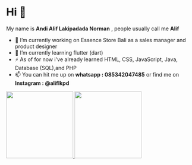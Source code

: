 # Hi 👋

My name is **Andi Alif Lakipadada Norman** , people usually call me **Alif**

- 🔭 I’m currently working on Essence Store Bali as a sales manager and product designer
- 🌱 I’m currently learning flutter (dart)
- ⚡ As of for now i've already learned HTML, CSS, JavaScript, Java, Database (SQL),and PHP
- 📫 You can hit me up on **whatsapp : 085342047485** or find me on **Instagram : @aliflkpd**

<p align="left">
<a href="https://github.com/aliflkpd">
  <img height="180em" src="https://github-readme-stats-eight-theta.vercel.app/api?username=gilangadhan&show_icons=true&theme=algolia&include_all_commits=true&count_private=true"/>
  <img height="180em" src="https://github-readme-stats-eight-theta.vercel.app/api/top-langs/?username=aliflkpd&layout=compact&langs_count=8&theme=algolia"/>
</a>
</p>
